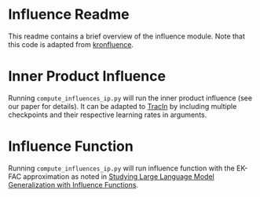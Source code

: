 # Influence Readme

This readme contains a brief overview of the influence module. Note that this code is adapted from [kronfluence](https://github.com/pomonam/kronfluence).

# Inner Product Influence

Running ```compute_influences_ip.py``` will run the inner product influence (see our paper for details). It can be adapted to [TracIn](https://arxiv.org/abs/2002.08484) by including multiple checkpoints and their respective learning rates in arguments.

# Influence Function

Running ```compute_influences_ip.py``` will run influence function with the EK-FAC approximation as noted in [Studying Large Language Model Generalization with Influence Functions](https://arxiv.org/abs/2308.03296).